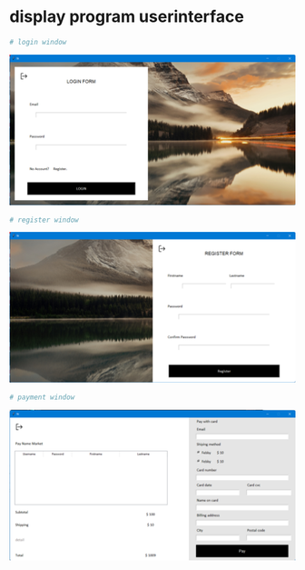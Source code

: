 # display program userinterface
``` bash
# login window
```
![image](display_1.png)
``` bash
# register window
```
![image](display_2.png)
``` bash
# payment window
```
![image](display_3.png)